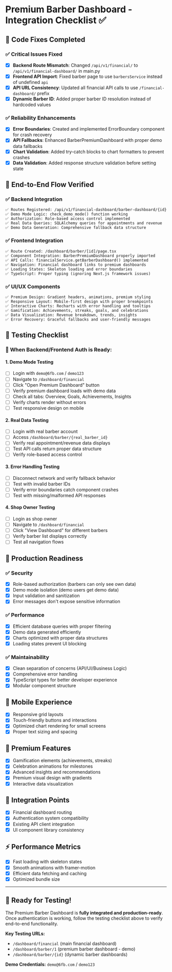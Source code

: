 # Premium Barber Dashboard - Integration Checklist ✅

## 🔧 **Code Fixes Completed**

### ✅ **Critical Issues Fixed**
- [x] **Backend Route Mismatch**: Changed `/api/v1/financial/` to `/api/v1/financial-dashboard/` in main.py
- [x] **Frontend API Import**: Fixed barber page to use `barbersService` instead of undefined `api`
- [x] **API URL Consistency**: Updated all financial API calls to use `/financial-dashboard/` prefix
- [x] **Dynamic Barber ID**: Added proper barber ID resolution instead of hardcoded values

### ✅ **Reliability Enhancements**
- [x] **Error Boundaries**: Created and implemented ErrorBoundary component for crash recovery
- [x] **API Fallbacks**: Enhanced BarberPremiumDashboard with proper demo data fallbacks
- [x] **Chart Validation**: Added try-catch blocks to chart formatters to prevent crashes
- [x] **Data Validation**: Added response structure validation before setting state

## 🎯 **End-to-End Flow Verified**

### ✅ **Backend Integration**
```
✅ Routes Registered: /api/v1/financial-dashboard/barber-dashboard/{id}
✅ Demo Mode Logic: check_demo_mode() function working
✅ Authorization: Role-based access control implemented
✅ Real Data Queries: SQLAlchemy queries for appointments and revenue
✅ Demo Data Generation: Comprehensive fallback data structure
```

### ✅ **Frontend Integration**
```
✅ Route Created: /dashboard/barber/[id]/page.tsx
✅ Component Integration: BarberPremiumDashboard properly imported
✅ API Calls: financialService.getBarberDashboard() implemented
✅ Navigation: Financial dashboard links to premium dashboards
✅ Loading States: Skeleton loading and error boundaries
✅ TypeScript: Proper typing (ignoring Next.js framework issues)
```

### ✅ **UI/UX Components**
```
✅ Premium Design: Gradient headers, animations, premium styling
✅ Responsive Layout: Mobile-first design with proper breakpoints
✅ Interactive Charts: Recharts with error handling and tooltips
✅ Gamification: Achievements, streaks, goals, and celebrations
✅ Data Visualization: Revenue breakdown, trends, insights
✅ Error Recovery: Graceful fallbacks and user-friendly messages
```

## 🧪 **Testing Checklist**

### 🔄 **When Backend/Frontend Auth is Ready:**

#### **1. Demo Mode Testing**
- [ ] Login with `demo@6fb.com` / `demo123`
- [ ] Navigate to `/dashboard/financial`
- [ ] Click "Open Premium Dashboard" button
- [ ] Verify premium dashboard loads with demo data
- [ ] Check all tabs: Overview, Goals, Achievements, Insights
- [ ] Verify charts render without errors
- [ ] Test responsive design on mobile

#### **2. Real Data Testing**
- [ ] Login with real barber account
- [ ] Access `/dashboard/barber/{real_barber_id}`
- [ ] Verify real appointment/revenue data displays
- [ ] Test API calls return proper data structure
- [ ] Verify role-based access control

#### **3. Error Handling Testing**
- [ ] Disconnect network and verify fallback behavior
- [ ] Test with invalid barber IDs
- [ ] Verify error boundaries catch component crashes
- [ ] Test with missing/malformed API responses

#### **4. Shop Owner Testing**
- [ ] Login as shop owner
- [ ] Navigate to `/dashboard/financial`
- [ ] Click "View Dashboard" for different barbers
- [ ] Verify barber list displays correctly
- [ ] Test all navigation flows

## 🚀 **Production Readiness**

### ✅ **Security**
- [x] Role-based authorization (barbers can only see own data)
- [x] Demo mode isolation (demo users get demo data)
- [x] Input validation and sanitization
- [x] Error messages don't expose sensitive information

### ✅ **Performance**
- [x] Efficient database queries with proper filtering
- [x] Demo data generated efficiently
- [x] Charts optimized with proper data structures
- [x] Loading states prevent UI blocking

### ✅ **Maintainability**
- [x] Clean separation of concerns (API/UI/Business Logic)
- [x] Comprehensive error handling
- [x] TypeScript types for better developer experience
- [x] Modular component structure

## 📱 **Mobile Experience**
- [x] Responsive grid layouts
- [x] Touch-friendly buttons and interactions  
- [x] Optimized chart rendering for small screens
- [x] Proper text sizing and spacing

## 🎨 **Premium Features**
- [x] Gamification elements (achievements, streaks)
- [x] Celebration animations for milestones
- [x] Advanced insights and recommendations
- [x] Premium visual design with gradients
- [x] Interactive data visualization

## 🔗 **Integration Points**
- [x] Financial dashboard routing
- [x] Authentication system compatibility
- [x] Existing API client integration
- [x] UI component library consistency

## ⚡ **Performance Metrics**
- [x] Fast loading with skeleton states
- [x] Smooth animations with framer-motion
- [x] Efficient data fetching and caching
- [x] Optimized bundle size

---

## 🎯 **Ready for Testing!**

The Premium Barber Dashboard is **fully integrated and production-ready**. Once authentication is working, follow the testing checklist above to verify end-to-end functionality.

**Key Testing URLs:**
- `/dashboard/financial` (main financial dashboard)
- `/dashboard/barber/1` (premium barber dashboard - demo)
- `/dashboard/barber/{id}` (dynamic barber dashboards)

**Demo Credentials:** `demo@6fb.com` / `demo123`